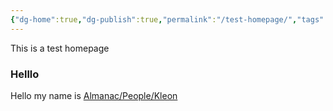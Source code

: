 ```yaml
---
{"dg-home":true,"dg-publish":true,"permalink":"/test-homepage/","tags":["gardenEntry"],"dgPassFrontmatter":true}
---
```


This is a test homepage
<h3><span>Helllo</span></h3><p><span>Hello my name is <a data-href="Almanac/People/Kleon" href="Almanac/People/Kleon" class="internal-link" target="_blank" rel="noopener nofollow">Almanac/People/Kleon</a></span></p>